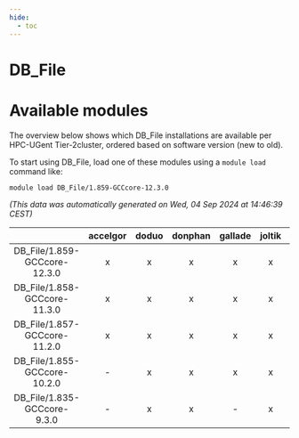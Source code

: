 ```yaml
---
hide:
  - toc
---
```


DB_File
=======

# Available modules


The overview below shows which DB_File installations are available per HPC-UGent Tier-2cluster, ordered based on software version (new to old).

To start using DB_File, load one of these modules using a `module load` command like:

```shell
module load DB_File/1.859-GCCcore-12.3.0
```

*(This data was automatically generated on Wed, 04 Sep 2024 at 14:46:39 CEST)*  

| |accelgor|doduo|donphan|gallade|joltik|shinx|skitty|
| :---: | :---: | :---: | :---: | :---: | :---: | :---: | :---: |
|DB_File/1.859-GCCcore-12.3.0|x|x|x|x|x|x|x|
|DB_File/1.858-GCCcore-11.3.0|x|x|x|x|x|-|x|
|DB_File/1.857-GCCcore-11.2.0|x|x|x|x|x|-|x|
|DB_File/1.855-GCCcore-10.2.0|-|x|x|x|x|-|x|
|DB_File/1.835-GCCcore-9.3.0|-|x|x|-|x|-|x|
